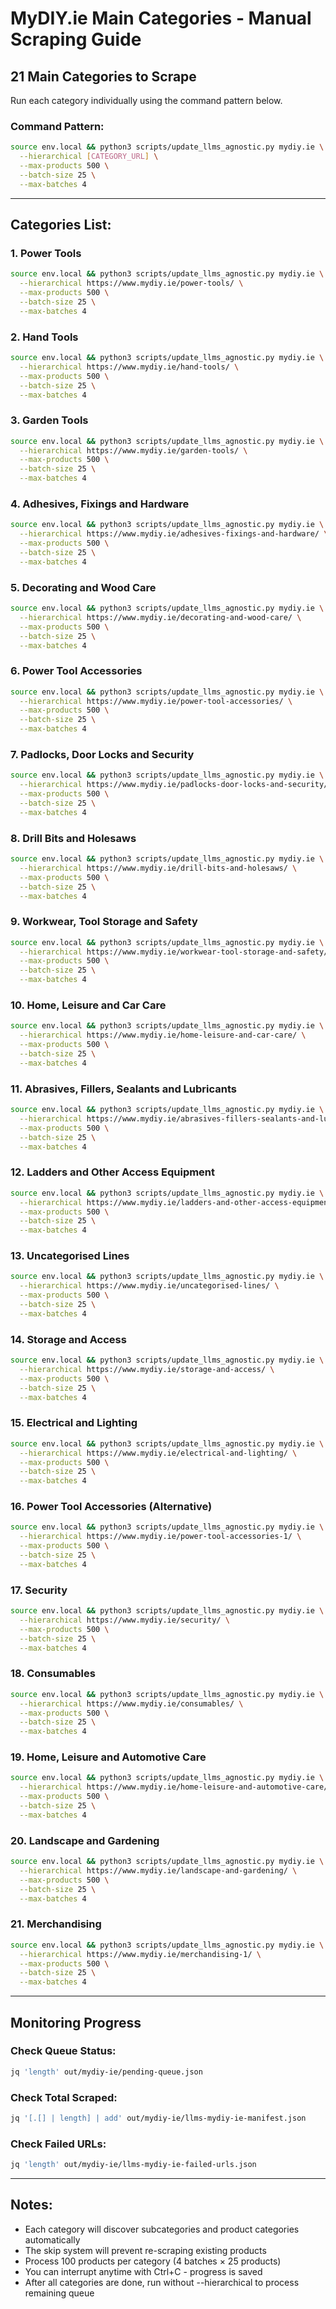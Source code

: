 # MyDIY.ie Main Categories - Manual Scraping Guide

## 21 Main Categories to Scrape

Run each category individually using the command pattern below.

### Command Pattern:
```bash
source env.local && python3 scripts/update_llms_agnostic.py mydiy.ie \
  --hierarchical [CATEGORY_URL] \
  --max-products 500 \
  --batch-size 25 \
  --max-batches 4
```

---

## Categories List:

### 1. Power Tools
```bash
source env.local && python3 scripts/update_llms_agnostic.py mydiy.ie \
  --hierarchical https://www.mydiy.ie/power-tools/ \
  --max-products 500 \
  --batch-size 25 \
  --max-batches 4
```

### 2. Hand Tools
```bash
source env.local && python3 scripts/update_llms_agnostic.py mydiy.ie \
  --hierarchical https://www.mydiy.ie/hand-tools/ \
  --max-products 500 \
  --batch-size 25 \
  --max-batches 4
```

### 3. Garden Tools
```bash
source env.local && python3 scripts/update_llms_agnostic.py mydiy.ie \
  --hierarchical https://www.mydiy.ie/garden-tools/ \
  --max-products 500 \
  --batch-size 25 \
  --max-batches 4
```

### 4. Adhesives, Fixings and Hardware
```bash
source env.local && python3 scripts/update_llms_agnostic.py mydiy.ie \
  --hierarchical https://www.mydiy.ie/adhesives-fixings-and-hardware/ \
  --max-products 500 \
  --batch-size 25 \
  --max-batches 4
```

### 5. Decorating and Wood Care
```bash
source env.local && python3 scripts/update_llms_agnostic.py mydiy.ie \
  --hierarchical https://www.mydiy.ie/decorating-and-wood-care/ \
  --max-products 500 \
  --batch-size 25 \
  --max-batches 4
```

### 6. Power Tool Accessories
```bash
source env.local && python3 scripts/update_llms_agnostic.py mydiy.ie \
  --hierarchical https://www.mydiy.ie/power-tool-accessories/ \
  --max-products 500 \
  --batch-size 25 \
  --max-batches 4
```

### 7. Padlocks, Door Locks and Security
```bash
source env.local && python3 scripts/update_llms_agnostic.py mydiy.ie \
  --hierarchical https://www.mydiy.ie/padlocks-door-locks-and-security/ \
  --max-products 500 \
  --batch-size 25 \
  --max-batches 4
```

### 8. Drill Bits and Holesaws
```bash
source env.local && python3 scripts/update_llms_agnostic.py mydiy.ie \
  --hierarchical https://www.mydiy.ie/drill-bits-and-holesaws/ \
  --max-products 500 \
  --batch-size 25 \
  --max-batches 4
```

### 9. Workwear, Tool Storage and Safety
```bash
source env.local && python3 scripts/update_llms_agnostic.py mydiy.ie \
  --hierarchical https://www.mydiy.ie/workwear-tool-storage-and-safety/ \
  --max-products 500 \
  --batch-size 25 \
  --max-batches 4
```

### 10. Home, Leisure and Car Care
```bash
source env.local && python3 scripts/update_llms_agnostic.py mydiy.ie \
  --hierarchical https://www.mydiy.ie/home-leisure-and-car-care/ \
  --max-products 500 \
  --batch-size 25 \
  --max-batches 4
```

### 11. Abrasives, Fillers, Sealants and Lubricants
```bash
source env.local && python3 scripts/update_llms_agnostic.py mydiy.ie \
  --hierarchical https://www.mydiy.ie/abrasives-fillers-sealants-and-lubricants/ \
  --max-products 500 \
  --batch-size 25 \
  --max-batches 4
```

### 12. Ladders and Other Access Equipment
```bash
source env.local && python3 scripts/update_llms_agnostic.py mydiy.ie \
  --hierarchical https://www.mydiy.ie/ladders-and-other-access-equipment/ \
  --max-products 500 \
  --batch-size 25 \
  --max-batches 4
```

### 13. Uncategorised Lines
```bash
source env.local && python3 scripts/update_llms_agnostic.py mydiy.ie \
  --hierarchical https://www.mydiy.ie/uncategorised-lines/ \
  --max-products 500 \
  --batch-size 25 \
  --max-batches 4
```

### 14. Storage and Access
```bash
source env.local && python3 scripts/update_llms_agnostic.py mydiy.ie \
  --hierarchical https://www.mydiy.ie/storage-and-access/ \
  --max-products 500 \
  --batch-size 25 \
  --max-batches 4
```

### 15. Electrical and Lighting
```bash
source env.local && python3 scripts/update_llms_agnostic.py mydiy.ie \
  --hierarchical https://www.mydiy.ie/electrical-and-lighting/ \
  --max-products 500 \
  --batch-size 25 \
  --max-batches 4
```

### 16. Power Tool Accessories (Alternative)
```bash
source env.local && python3 scripts/update_llms_agnostic.py mydiy.ie \
  --hierarchical https://www.mydiy.ie/power-tool-accessories-1/ \
  --max-products 500 \
  --batch-size 25 \
  --max-batches 4
```

### 17. Security
```bash
source env.local && python3 scripts/update_llms_agnostic.py mydiy.ie \
  --hierarchical https://www.mydiy.ie/security/ \
  --max-products 500 \
  --batch-size 25 \
  --max-batches 4
```

### 18. Consumables
```bash
source env.local && python3 scripts/update_llms_agnostic.py mydiy.ie \
  --hierarchical https://www.mydiy.ie/consumables/ \
  --max-products 500 \
  --batch-size 25 \
  --max-batches 4
```

### 19. Home, Leisure and Automotive Care
```bash
source env.local && python3 scripts/update_llms_agnostic.py mydiy.ie \
  --hierarchical https://www.mydiy.ie/home-leisure-and-automotive-care/ \
  --max-products 500 \
  --batch-size 25 \
  --max-batches 4
```

### 20. Landscape and Gardening
```bash
source env.local && python3 scripts/update_llms_agnostic.py mydiy.ie \
  --hierarchical https://www.mydiy.ie/landscape-and-gardening/ \
  --max-products 500 \
  --batch-size 25 \
  --max-batches 4
```

### 21. Merchandising
```bash
source env.local && python3 scripts/update_llms_agnostic.py mydiy.ie \
  --hierarchical https://www.mydiy.ie/merchandising-1/ \
  --max-products 500 \
  --batch-size 25 \
  --max-batches 4
```

---

## Monitoring Progress

### Check Queue Status:
```bash
jq 'length' out/mydiy-ie/pending-queue.json
```

### Check Total Scraped:
```bash
jq '[.[] | length] | add' out/mydiy-ie/llms-mydiy-ie-manifest.json
```

### Check Failed URLs:
```bash
jq 'length' out/mydiy-ie/llms-mydiy-ie-failed-urls.json
```

---

## Notes:

- Each category will discover subcategories and product categories automatically
- The skip system will prevent re-scraping existing products
- Process 100 products per category (4 batches × 25 products)
- You can interrupt anytime with Ctrl+C - progress is saved
- After all categories are done, run without --hierarchical to process remaining queue

